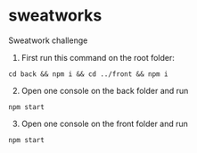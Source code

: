 # sweatworks
Sweatwork challenge


1) First run this command on the root folder:

```
cd back && npm i && cd ../front && npm i
```

2) Open one console on the back folder and run 

```
npm start
```

3) Open one console on the front folder and run 

```
npm start
```
